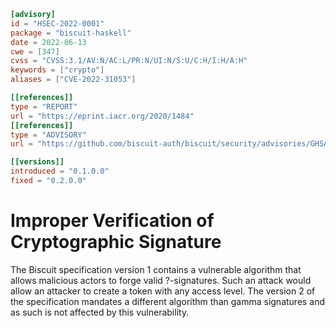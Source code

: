```toml
[advisory]
id = "HSEC-2022-0001"
package = "biscuit-haskell"
date = 2022-06-13
cwe = [347]
cvss = "CVSS:3.1/AV:N/AC:L/PR:N/UI:N/S:U/C:H/I:H/A:H"
keywords = ["crypto"]
aliases = ["CVE-2022-31053"]

[[references]]
type = "REPORT"
url = "https://eprint.iacr.org/2020/1484"
[[references]]
type = "ADVISORY"
url = "https://github.com/biscuit-auth/biscuit/security/advisories/GHSA-75rw-34q6-72cr"

[[versions]]
introduced = "0.1.0.0"
fixed = "0.2.0.0"
```

# Improper Verification of Cryptographic Signature

The Biscuit specification version 1 contains a vulnerable algorithm that allows
malicious actors to forge valid ?-signatures. Such an attack would allow an
attacker to create a token with any access level. The version 2 of the
specification mandates a different algorithm than gamma signatures and as such
is not affected by this vulnerability.
